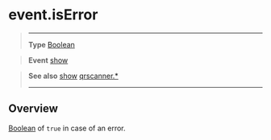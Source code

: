# event.isError

> --------------------- ------------------------------------------------------------------------------------------
> __Type__              [Boolean](https://docs.coronalabs.com/api/type/Boolean.html)

> __Event__             [show](/plugin/qrscanner/event/show/index.md)

> __See also__          [show](/plugin/qrscanner/event/show/index.md)
>						[qrscanner.*](/plugin/qrscanner/index.md)
> --------------------- ------------------------------------------------------------------------------------------

## Overview

[Boolean](https://docs.coronalabs.com/api/type/Boolean.html) of `true` in case of an error.